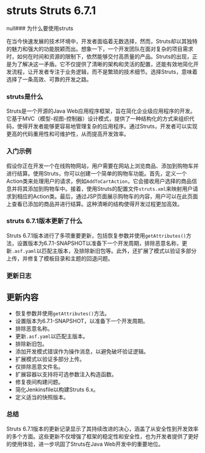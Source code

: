 # struts Struts 6.7.1
null### 为什么要使用struts

在当今快速发展的技术环境中，开发者面临着无数选择，然而，Struts却以其独特的魅力和强大的功能脱颖而出。想象一下，一个开发团队在面对复杂的项目需求时，如何在时间和资源的限制下，依然能够交付高质量的产品。Struts的出现，正是为了解决这一矛盾。它不仅提供了清晰的架构和灵活的配置，还能有效地简化开发流程，让开发者专注于业务逻辑，而不是繁琐的技术细节。选择Struts，意味着选择了一条高效、可靠的开发之路。

### struts是什么

Struts是一个开源的Java Web应用程序框架，旨在简化企业级应用程序的开发。它基于MVC（模型-视图-控制器）设计模式，提供了一种结构化的方式来组织代码，使得开发者能够更容易地管理复杂的应用程序。通过Struts，开发者可以实现更高的代码重用性和可维护性，从而提高开发效率。

### 入门示例

假设你正在开发一个在线购物网站，用户需要在网站上浏览商品、添加到购物车并进行结算。使用Struts，你可以创建一个简单的购物车功能。首先，定义一个Action类来处理用户的请求，例如`AddToCartAction`，它会接收用户选择的商品信息并将其添加到购物车中。接着，使用Struts的配置文件`struts.xml`来映射用户请求到相应的Action类。最后，通过JSP页面展示购物车的内容，用户可以在此页面上查看已添加的商品并进行结算。这种清晰的结构使得开发过程更加高效。

### struts 6.7.1版本更新了什么

Struts 6.7.1版本进行了多项重要更新，包括恢复参数并使用`getAttributes()`方法，设置版本为6.7.1-SNAPSHOT以准备下一个开发周期，排除恶意名称，更新`.asf.yaml`以匹配主版本，及排除新旧包等。此外，还扩展了模式以验证多部分上传，并修复了模板目录和主题的回退问题。

### 更新日志

## 更新内容
- 恢复参数并使用`getAttributes()`方法。
- 设置版本为6.7.1-SNAPSHOT，以准备下一个开发周期。
- 排除恶意名称。
- 更新`.asf.yaml`以匹配主版本。
- 排除新旧包。
- 添加开发模式错误作为操作消息，以避免破坏验证逻辑。
- 扩展模式以验证多部分上传。
- 仅排除恶意文件名。
- 扩展容器以支持将可选参数注入构造函数。
- 修复夜间构建问题。
- 简化Jenkinsfile以构建Struts 6.x。
- 定义适当的快照版本。

### 总结

Struts 6.7.1版本的更新记录显示了其持续改进的决心，涵盖了从安全性到开发效率的多个方面。这些更新不仅增强了框架的稳定性和安全性，也为开发者提供了更好的使用体验，进一步巩固了Struts在Java Web开发中的重要地位。